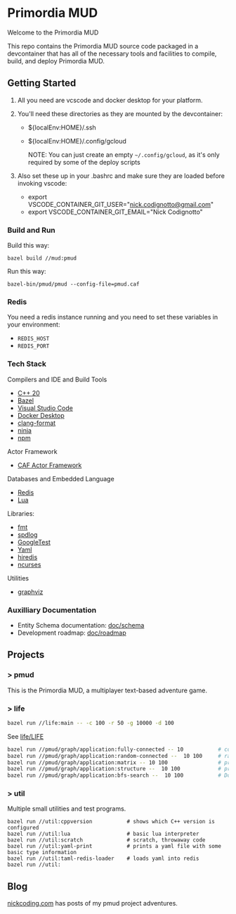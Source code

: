 # Primordia MUD

Welcome to the Primordia MUD

This repo contains the Primordia MUD source code packaged in a devcontainer that has all of the necessary tools and facilities to compile, build, and deploy Primordia MUD.

## Getting Started

1. All you need are vcscode and docker desktop for your platform.

2. You'll need these directories as they are mounted by the devcontainer:

    - ${localEnv:HOME}/.ssh
    - ${localEnv:HOME}/.config/gcloud

        NOTE: You can just create an empty `~/.config/gcloud`, as it's only required by some of the deploy scripts

3. Also set these  up in your .bashrc and make sure they are loaded before invoking vscode:

    - export VSCODE_CONTAINER_GIT_USER="nick.codignotto@gmail.com"
    - export VSCODE_CONTAINER_GIT_EMAIL="Nick Codignotto"

### Build and Run

Build this way:

```
bazel build //mud:pmud
```

Run this way:

```
bazel-bin/pmud/pmud --config-file=pmud.caf 
```

### Redis

You need a redis instance running and you need to set these variables in your environment:

- `REDIS_HOST`
- `REDIS_PORT`


### Tech Stack

Compilers and IDE and Build Tools

- [C++ 20](https://gcc.gnu.org/)
- [Bazel](https://bazel.build/)
- [Visual Studio Code](https://code.visualstudio.com/)
- [Docker Desktop](https://www.docker.com/products/docker-desktop)
- [clang-format](https://clang.llvm.org/docs/ClangFormat.html)
- [ninja](https://ninja-build.org/)
- [npm](https://www.npmjs.com/)

Actor Framework

- [CAF Actor Framework](https://www.actor-framework.org/) 

Databases and Embedded Language

- [Redis](https://redis.io/)
- [Lua](https://www.lua.org/)

Libraries:

- [fmt](https://fmt.dev/latest/index.html)
- [spdlog](https://github.com/gabime/spdlog)
- [GoogleTest](https://github.com/google/googletest)
- [Yaml](https://yaml.org/)
- [hiredis](https://github.com/redis/hiredis)
- [ncurses](https://tldp.org/HOWTO/NCURSES-Programming-HOWTO/intro.html)

Utilities

- [graphviz](http://www.graphviz.org/)

### Auxilliary Documentation

- Entity Schema documentation: [doc/schema](doc/schema.md)
- Development roadmap: [doc/roadmap](doc/roadmap.md)

## Projects

### > pmud

This is the Primordia MUD, a multiplayer text-based adventure game.

### > life

```bash
bazel run //life:main -- -c 100 -r 50 -g 10000 -d 100
```

See [life/LIFE](life/LIFE.md)

```bash
bazel run //pmud/graph/application:fully-connected -- 10           # complete graph (dot output)
bazel run //pmud/graph/application:random-connected --  10 100     # randomly connected (dot output)
bazel run //pmud/graph/application:matrix -- 10 100                # prints adjacency matrix representation (custom output)
bazel run //pmud/graph/application:structure --  10 100            # prints adj-list structure (custom output)
bazel run //pmud/graph/application:bfs-search --  10 100           # Does a BFS from vertex 1 -> n
```

### > util

Multiple small utilities and test programs.

```
bazel run //util:cppversion           # shows which C++ version is configured
bazel run //util:lua                  # basic lua interpreter
bazel run //util:scratch              # scratch, throwaway code
bazel run //util:yaml-print           # prints a yaml file with some basic type information
bazel run //util:taml-redis-loader    # loads yaml into redis
bazel run //util:
```

## Blog

[nickcoding.com](https://www.nickcoding.com) has posts of my pmud project adventures.

